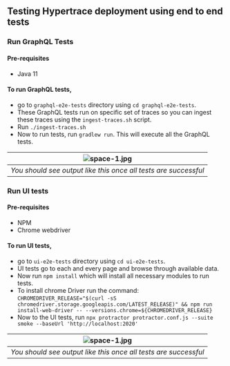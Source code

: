## Testing Hypertrace deployment using end to end tests

### Run GraphQL Tests

#### Pre-requisites
- Java 11

#### To run GraphQL tests, 
- go to `graphql-e2e-tests` directory using `cd graphql-e2e-tests`. 
- These GraphQL tests run on specific set of traces so you can ingest these traces using the `ingest-traces.sh` script. 
- Run `./ingest-traces.sh`
- Now to run tests, run `gradlew run`. This will execute all the GraphQL tests. 


| ![space-1.jpg](https://hypertrace-docs.s3.amazonaws.com/graphql-e2e.png) | 
|:--:| 
| *You should see output like this once all tests are successful* |


### Run UI tests

#### Pre-requisites
- NPM 
- Chrome webdriver

#### To run UI tests, 
- go to `ui-e2e-tests` directory using `cd ui-e2e-tests`. 
- UI tests go to each and every page and browse through available data.
- Now run `npm install` which will install all necessary modules to run tests. 
- To install chrome Driver run the command: `CHROMEDRIVER_RELEASE="$(curl -sS chromedriver.storage.googleapis.com/LATEST_RELEASE)" && npm run install-web-driver -- --versions.chrome=${CHROMEDRIVER_RELEASE}`
- Now to the UI tests, run `npx protractor protractor.conf.js --suite smoke --baseUrl 'http://localhost:2020'`

| ![space-1.jpg](https://hypertrace-docs.s3.amazonaws.com/ui-e2e.png) | 
|:--:| 
| *You should see output like this once all tests are successful* |
